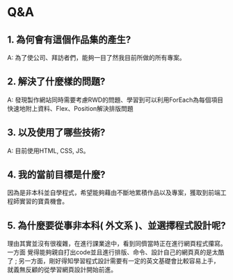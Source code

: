 <h1>Q&A</h1>
<h2>1. 為何會有這個作品集的產生?</h2>
   <p>A: 為了使公司、拜訪者們，能夠一目了然我目前所做的所有專案。</p>
<h2>2. 解決了什麼樣的問題?</h2>
   <p>A: 發現製作網站同時需要考慮RWD的問題、學習到可以利用ForEach為每個項目快速地附上資料、Flex、Position解決排版問題</p>
<h2>3. 以及使用了哪些技術?</h2>
   <p>A: 目前使用HTML, CSS, JS。 </p>
<h2>4. 我的當前目標是什麼?</h2>
   <p>因為是非本科並自學程式，希望能夠藉由不斷地累積作品以及專案，獲取到前端工程師實習的寶貴機會。</p>
<h2>5. 為什麼要從事非本科( 外文系 )、並選擇程式設計呢?</h2>
   <p>理由其實並沒有很複雜，在進行課業途中，看到同儕當時正在進行網頁程式攥寫。一方面
      覺得能夠親自打出code並且進行排版、命令、設計自己的網頁真的是太酷了 ; 另一方面，剛好得知學習程式設計需要有一定的英文基礎會比較容易上手，
      就義無反顧的從學習網頁設計開始前進。</p>
   
